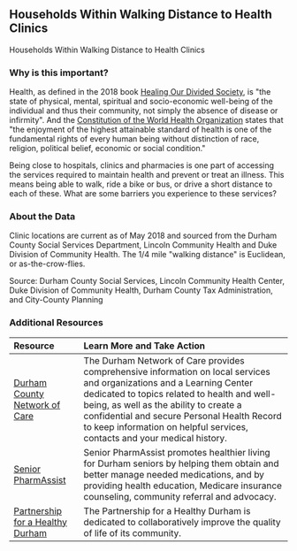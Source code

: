 ## Households Within Walking Distance to Health Clinics
Households Within Walking Distance to Health Clinics

### Why is this important?
Health, as defined in the 2018 book [Healing Our Divided Society](http://www.eisenhowerfoundation.org/link1a), is "the state of physical, mental, spiritual and socio-economic well-being of the individual and thus their community, not simply the absence of disease or infirmity". And the [Constitution of the World Health Organization](http://www.who.int/about/mission/en/) states that "the enjoyment of the highest attainable standard of health is one of the fundamental rights of every human being without distinction of race, religion, political belief, economic or social condition."

Being close to hospitals, clinics and pharmacies is one part of accessing the services required to maintain health and prevent or treat an illness. This means being able to walk, ride a bike or bus, or drive a short distance to each of these. What are some barriers you experience to these services?


### About the Data
Clinic locations are current as of May 2018 and sourced from the Durham County Social Services Department, Lincoln Community Health and Duke Division of Community Health. The 1/4 mile "walking distance" is Euclidean, or as-the-crow-flies.

Source: Durham County Social Services, Lincoln Community Health Center, Duke Division of Community Health, Durham County Tax Administration, and City-County Planning

### Additional Resources

|Resource | Learn More and Take Action | 
|:--- | :--- |
|[Durham County Network of Care](http://durham.nc.networkofcare.org/mh/)| The Durham Network of Care provides comprehensive information on local services and organizations and a Learning Center dedicated to topics related to health and well-being, as well as the ability to create a confidential and secure Personal Health Record to keep information on helpful services, contacts and your medical history.
|[Senior PharmAssist](http://www.seniorpharmassist.org/) | Senior PharmAssist promotes healthier living for Durham seniors by helping them obtain and better manage needed medications, and by providing health education, Medicare insurance counseling, community referral and advocacy.
|[Partnership for a Healthy Durham](http://healthydurham.org/)| The Partnership for a Healthy Durham is dedicated to collaboratively improve the quality of life of its community.
